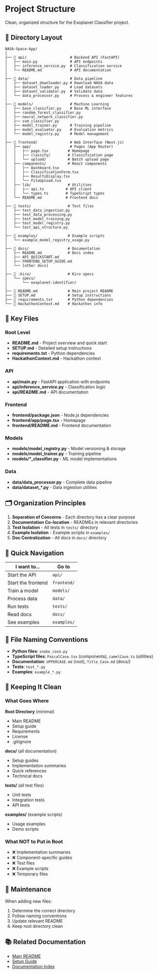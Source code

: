 # Project Structure

Clean, organized structure for the Exoplanet Classifier project.

## 📂 Directory Layout

```
NASA-Space-App/
│
├── 📁 api/                    # Backend API (FastAPI)
│   ├── main.py               # API endpoints
│   ├── inference_service.py  # Classification service
│   └── README.md             # API documentation
│
├── 📁 data/                   # Data pipeline
│   ├── dataset_downloader.py # Download NASA data
│   ├── dataset_loader.py     # Load datasets
│   ├── dataset_validator.py  # Validate data
│   └── data_processor.py     # Process & engineer features
│
├── 📁 models/                 # Machine Learning
│   ├── base_classifier.py    # Base ML interface
│   ├── random_forest_classifier.py
│   ├── neural_network_classifier.py
│   ├── svm_classifier.py
│   ├── model_trainer.py      # Training pipeline
│   ├── model_evaluator.py    # Evaluation metrics
│   └── model_registry.py     # Model management
│
├── 📁 frontend/               # Web Interface (Next.js)
│   ├── app/                  # Pages (App Router)
│   │   ├── page.tsx         # Homepage
│   │   ├── classify/        # Classification page
│   │   └── upload/          # Batch upload page
│   ├── components/          # React components
│   │   ├── Dashboard.tsx
│   │   ├── ClassificationForm.tsx
│   │   ├── ResultsDisplay.tsx
│   │   └── FileUpload.tsx
│   ├── lib/                 # Utilities
│   │   ├── api.ts          # API client
│   │   └── types.ts        # TypeScript types
│   └── README.md           # Frontend docs
│
├── 📁 tests/                 # Test files
│   ├── test_data_ingestion.py
│   ├── test_data_processing.py
│   ├── test_model_training.py
│   ├── test_model_registry.py
│   └── test_api_structure.py
│
├── 📁 examples/              # Example scripts
│   └── example_model_registry_usage.py
│
├── 📁 docs/                  # Documentation
│   ├── README.md            # Docs index
│   ├── API_QUICKSTART.md
│   ├── FRONTEND_SETUP_GUIDE.md
│   └── [other docs]
│
├── 📁 .kiro/                 # Kiro specs
│   └── specs/
│       └── exoplanet-identifier/
│
├── 📄 README.md              # Main project README
├── 📄 SETUP.md               # Setup instructions
├── 📄 requirements.txt       # Python dependencies
└── 📄 HackathonContext.md    # Hackathon info
```

## 🎯 Key Files

### Root Level
- **README.md** - Project overview and quick start
- **SETUP.md** - Detailed setup instructions
- **requirements.txt** - Python dependencies
- **HackathonContext.md** - Hackathon context

### API
- **api/main.py** - FastAPI application with endpoints
- **api/inference_service.py** - Classification logic
- **api/README.md** - API documentation

### Frontend
- **frontend/package.json** - Node.js dependencies
- **frontend/app/page.tsx** - Homepage
- **frontend/README.md** - Frontend documentation

### Models
- **models/model_registry.py** - Model versioning & storage
- **models/model_trainer.py** - Training pipeline
- **models/*_classifier.py** - ML model implementations

### Data
- **data/data_processor.py** - Complete data pipeline
- **data/dataset_*.py** - Data ingestion utilities

## 🗂️ Organization Principles

1. **Separation of Concerns** - Each directory has a clear purpose
2. **Documentation Co-location** - READMEs in relevant directories
3. **Test Isolation** - All tests in `tests/` directory
4. **Example Isolation** - Example scripts in `examples/`
5. **Doc Centralization** - All docs in `docs/` directory

## 🚀 Quick Navigation

| I want to... | Go to |
|--------------|-------|
| Start the API | `api/` |
| Start the frontend | `frontend/` |
| Train a model | `models/` |
| Process data | `data/` |
| Run tests | `tests/` |
| Read docs | `docs/` |
| See examples | `examples/` |

## 📝 File Naming Conventions

- **Python files**: `snake_case.py`
- **TypeScript files**: `PascalCase.tsx` (components), `camelCase.ts` (utilities)
- **Documentation**: `UPPERCASE.md` (root), `Title_Case.md` (docs/)
- **Tests**: `test_*.py`
- **Examples**: `example_*.py`

## 🧹 Keeping It Clean

### What Goes Where

**Root Directory** (minimal)
- Main README
- Setup guide
- Requirements
- License
- .gitignore

**docs/** (all documentation)
- Setup guides
- Implementation summaries
- Quick references
- Technical docs

**tests/** (all test files)
- Unit tests
- Integration tests
- API tests

**examples/** (example scripts)
- Usage examples
- Demo scripts

### What NOT to Put in Root

- ❌ Implementation summaries
- ❌ Component-specific guides
- ❌ Test files
- ❌ Example scripts
- ❌ Temporary files

## 🔄 Maintenance

When adding new files:
1. Determine the correct directory
2. Follow naming conventions
3. Update relevant README
4. Keep root directory clean

## 📚 Related Documentation

- [Main README](../README.md)
- [Setup Guide](../SETUP.md)
- [Documentation Index](../docs/README.md)
